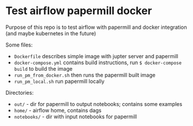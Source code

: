 # Test airflow papermill docker

Purpose of this repo is to test airflow with papermill and docker integration (and maybe kubernetes in the future)

Some files:
- `Dockerfile` describes simple image with jupter server and papermill
- `docker-compose.yml` contains build instructions, run `$ docker-compose build` to build the image
- `run_pm_from_docker.sh` then runs the papermill built image 
- `run_pm_local.sh` run papermill locally

Directories:
- `out/` - dir for papermill to output notebooks; contains some examples
- `home/` - airflow home, contains dags
- `notebooks/` - dir with input notebooks for papermill
